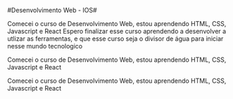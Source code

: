 #Desenvolvimento Web - IOS#

<p>Comecei o curso de Desenvolvimento Web, estou aprendendo HTML, CSS, Javascript e React
Espero finalizar esse curso aprendendo a desenvolver a utlizar as ferramentas, e que esse curso seja o divisor de água para iniciar nesse mundo tecnologico</p>

<p>Comecei o curso de Desenvolvimento Web, estou aprendendo HTML, CSS, Javascript e React

<p>Comecei o curso de Desenvolvimento Web, estou aprendendo HTML, CSS, Javascript e React
